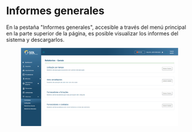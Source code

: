# Informes generales

En la pestaña "Informes generales", accesible a través del menú principal en la parte superior de la página, es posible visualizar los informes del sistema y descargarlos.

<figure><img src="../../../.gitbook/assets/rel-ger.png" alt=""><figcaption></figcaption></figure>
